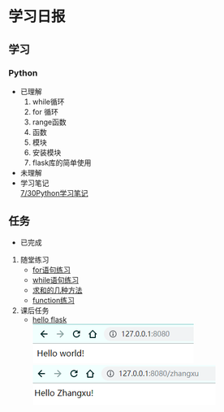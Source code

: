 # 学习日报
## 学习
### Python
*  已理解
    1. while循环
    2. for 循环
    3. range函数
    4. 函数
    5. 模块
    6. 安装模块
    7. flask库的简单使用
* 未理解
* 学习笔记  
    [7/30Python学习笔记](http://49.4.68.29:5566/zhangxu1997/summer-test/blob/master/Python/note/730.md)

## 任务
* 已完成
1. 随堂练习
    * [for语句练习](http://49.4.68.29:5566/zhangxu1997/summer-test/blob/master/Python/practice/730/forstu.py)
    * [while语句练习](http://49.4.68.29:5566/zhangxu1997/summer-test/blob/master/Python/practice/730/whilestu.py)
    * [求和的几种方法](http://49.4.68.29:5566/zhangxu1997/summer-test/blob/master/Python/practice/730/sum.py)
    * [function练习](http://49.4.68.29:5566/zhangxu1997/summer-test/blob/master/Python/practice/730/funcstu.py)
2. 课后任务
    * [hello flask](http://49.4.68.29:5566/zhangxu1997/summer-test/blob/master/Python/practice/730/flasktest.py)  
    ![](https://github.com/zhangxu-ai/tupianku/blob/master/flask1.PNG)  
    ![](https://github.com/zhangxu-ai/tupianku/blob/master/flask2.PNG)